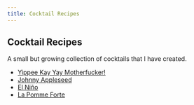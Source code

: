 ```yaml
---
title: Cocktail Recipes
---
```


## Cocktail Recipes

A small but growing collection of cocktails that I have created.

* [Yippee Kay Yay Motherfucker!](/cocktails/yippee-kay-yay-motherfucker/)
* [Johnny Appleseed](/cocktails/johnny-appleseed/)
* [El Niño](/cocktails/el-nino/)
* [La Pomme Forte](/cocktails/la-pomme-forte/)